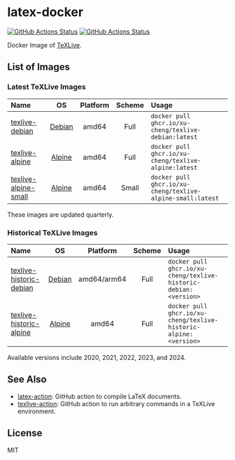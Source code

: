 # latex-docker

[![GitHub Actions Status](https://github.com/xu-cheng/latex-docker/workflows/build/badge.svg)](https://github.com/xu-cheng/latex-docker/actions)
[![GitHub Actions Status](https://github.com/xu-cheng/latex-docker/workflows/build-historic/badge.svg)](https://github.com/xu-cheng/latex-docker/actions)

Docker Image of [TeXLive](https://tug.org/texlive/).

## List of Images

### Latest TeXLive Images

| Name                   |    OS    | Platform | Scheme | Usage                                                      |
| :--------------------- | :------: | :------: | :----: | :--------------------------------------------------------- |
| [texlive-debian]       | [Debian] |  amd64   |  Full  | `docker pull ghcr.io/xu-cheng/texlive-debian:latest`       |
| [texlive-alpine]       | [Alpine] |  amd64   |  Full  | `docker pull ghcr.io/xu-cheng/texlive-alpine:latest`       |
| [texlive-alpine-small] | [Alpine] |  amd64   | Small  | `docker pull ghcr.io/xu-cheng/texlive-alpine-small:latest` |

These images are updated quarterly.

### Historical TeXLive Images

| Name                      |    OS    |  Platform   | Scheme | Usage                                                            |
| :------------------------ | :------: | :---------: | :----: | :--------------------------------------------------------------- |
| [texlive-historic-debian] | [Debian] | amd64/arm64 |  Full  | `docker pull ghcr.io/xu-cheng/texlive-historic-debian:<version>` |
| [texlive-historic-alpine] | [Alpine] |    amd64    |  Full  | `docker pull ghcr.io/xu-cheng/texlive-historic-alpine:<version>` |

Available versions include 2020, 2021, 2022, 2023, and 2024.

## See Also

- [latex-action](https://github.com/xu-cheng/latex-action): GitHub action to compile LaTeX documents.
- [texlive-action](https://github.com/xu-cheng/texlive-action): GitHub action to run arbitrary commands in a TeXLive environment.

## License

MIT

[alpine]: https://www.alpinelinux.org/
[debian]: https://www.debian.org/
[texlive-alpine]: https://github.com/users/xu-cheng/packages/container/package/texlive-alpine
[texlive-alpine-small]: https://github.com/users/xu-cheng/packages/container/package/texlive-alpine-small
[texlive-debian]: https://github.com/users/xu-cheng/packages/container/package/texlive-debian
[texlive-historic-alpine]: https://github.com/users/xu-cheng/packages/container/package/texlive-historic-alpine
[texlive-historic-debian]: https://github.com/users/xu-cheng/packages/container/package/texlive-historic-debian
